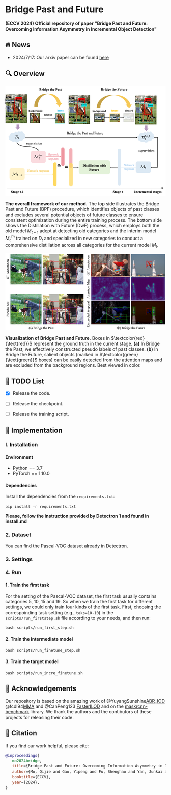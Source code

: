 # Bridge Past and Future
**(ECCV 2024) Official repository of paper "Bridge Past and Future: Overcoming Information Asymmetry in Incremental Object Detection"**



## 🔥 News

- 2024/7/17: Our arxiv paper can be found [here](http://arxiv.org/abs/2407.11499)



## 🔍 Overview

![image-20240717145206666](assets/image-20240717145206666.png)

**The overall framework of our method.** The top side illustrates the Bridge Past and Future (BPF) procedure, which identifies objects of past classes and excludes several potential objects of future classes to ensure consistent optimization during the entire training process. The bottom side shows the Distillation with Future (DwF) process, which employs both the old model $M_{t-1}$ adept at detecting old categories and the interim model $M_{t}^{im}$ trained on $D_t$ and specialized in new categories to conduct a comprehensive distillation across all categories for the current model $M_t$.



![visualization1](assets/visualization1.png)

**Visualization of Bridge Past and Future.** Boxes in $\textcolor{red}{\text{red}}$ represent the ground truth in the current stage. **(a)** In Bridge the Past, we effectively constructed pseudo labels of past classes. **(b)** In Bridge the Future, salient objects (marked in $\textcolor{green}{\text{green}}$ boxes) can be easily detected from the attention maps and are excluded from the background regions. Best viewed in color.





## 📝 TODO List
- [x] Release the code.
- [ ] Release the checkpoint.
- [ ] Release the training script.



## 📖 Implementation

### I. Installation
#### Environment
 - Python == 3.7
 - PyTorch == 1.10.0

#### Dependencies

Install the dependencies from the `requirements.txt`:
```linux
pip install -r requirements.txt
```



**Please, follow the instruction provided by Detectron 1 and found in install.md**



### 2. Dataset

You can find the Pascal-VOC dataset already in Detectron.



### 3. Settings



### 4. Run

#### 1. Train the first task

For the setting of the Pascal-VOC dataset, the first task usually contains categories 5, 10, 15 and 19. So when we train the first task for different settings, we could only train four kinds of the first task. First, choosing the correspoinding task setting (e.g., `taks=10-10`) in the `scripts/run_firststep.sh` file according to your needs, and then run:

``` shell script
bash scripts/run_first_step.sh
```



#### 2. Train the intermediate model

``` shell script
bash scripts/run_finetune_step.sh
```



#### 3. Train the target model

``` shell script
bash scripts/run_incre_finetune.sh
```









## 👏 Acknowledgements

Our repository is based on the amazing work of @YuyangSunshine[ABR_IOD](https://github.com/YuyangSunshine/ABR_IOD) @fcdl94[MMA](https://github.com/fcdl94/MMA) and @CanPeng123 [FasterILOD](https://github.com/CanPeng123/Faster-ILOD) and on the [maskrcnn-benchmark](https://github.com/facebookresearch/maskrcnn-benchmark) library. We thank the authors and the contibutors of these projects for releasing their code.



## 🔗 Citation

If you find our work helpful, please cite:

```bibtex
@inproceedings{
   mo2024bridge,
   title={Bridge Past and Future: Overcoming Information Asymmetry in Incremental Object Detection},
   author={Mo, Qijie and Gao, Yipeng and Fu, Shenghao and Yan, Junkai and Wu, Ancong and Zheng, Wei-Shi},
   booktitle={ECCV},
   year={2024},
}
```
